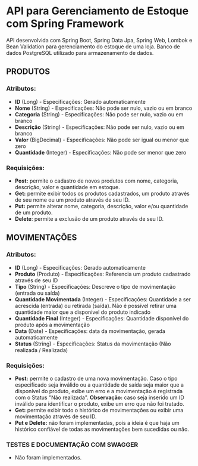 # API para Gerenciamento de Estoque com Spring Framework

API desenvolvida com Spring Boot, Spring Data Jpa, Spring Web, Lombok e Bean Validation para gerenciamento do estoque de uma loja. Banco de dados PostgreSQL utilizado para armazenamento de dados.

## PRODUTOS
### Atributos:
- **ID** (Long) - Especificações: Gerado automaticamente
- **Nome** (String) - Especificações: Não pode ser nulo, vazio ou em branco
- **Categoria** (String) - Especificações: Não pode ser nulo, vazio ou em branco
- **Descrição** (String) - Especificações: Não pode ser nulo, vazio ou em branco
- **Valor** (BigDecimal) - Especificações: Não pode ser igual ou menor que zero
- **Quantidade** (Integer) - Especificações: Não pode ser menor que zero
### Requisições:
- **Post:** permite o cadastro de novos produtos com nome, categoria, descrição, valor e quantidade em estoque.
- **Get:** permite exibir todos os produtos cadastrados, um produto através de seu nome ou um produto através de seu ID.
- **Put:** permite alterar nome, categoria, descrição, valor e/ou quantidade de um produto.
- **Delete**: permite a exclusão de um produto através de seu ID.

## MOVIMENTAÇÕES
### Atributos:
- **ID** (Long) - Especificações: Gerado automaticamente
- **Produto** (Produto) - Especificações: Referencia um produto cadastrado através de seu ID
- **Tipo** (String) - Especificações: Descreve o tipo de movimentação (entrada ou saída)
- **Quantidade Movimentada** (Integer) - Especificações: Quantidade a ser acrescida (entrada) ou retirada (saída). Não é possível retirar uma quantidade maior que a disponível do produto indicado
- **Quantidade Final** (Integer) - Especificações: Quantidade disponível do produto após a movimentação
- **Data** (Date) - Especificações: data da movimentação, gerada automaticamente
- **Status** (String) - Especificações: Status da movimentação (Não realizada / Realizada)

### Requisições:
- **Post:** permite o cadastro de uma nova movimentação. Caso o tipo especificado seja inválido ou a quantidade de saída seja maior que a disponível do produto, exibe um erro e a movimentação é registrada com o Status "Não realizada". **Observação:** caso seja inserido um ID inválido para identificar o produto, exibe um erro que não foi tratado.
- **Get:** permite exibir todo o histórico de movimentações ou exibir uma movimentação através de seu ID.
- **Put e Delete:** não foram implementadas, pois a ideia é que haja um histórico confiável de todas as movimentações bem sucedidas ou não.

### TESTES E DOCUMENTAÇÃO COM SWAGGER
- Não foram implementados.
